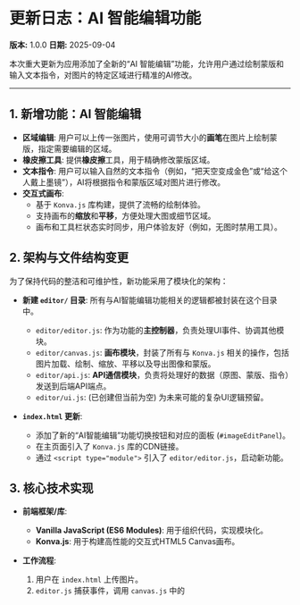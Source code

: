 
# 更新日志：AI 智能编辑功能

**版本:** 1.0.0
**日期:** 2025-09-04

本次重大更新为应用添加了全新的“AI 智能编辑”功能，允许用户通过绘制蒙版和输入文本指令，对图片的特定区域进行精准的AI修改。

---

## 1. 新增功能：AI 智能编辑

-   **区域编辑**: 用户可以上传一张图片，使用可调节大小的**画笔**在图片上绘制蒙版，指定需要编辑的区域。
-   **橡皮擦工具**: 提供**橡皮擦**工具，用于精确修改蒙版区域。
-   **文本指令**: 用户可以输入自然的文本指令（例如，“把天空变成金色”或“给这个人戴上墨镜”），AI将根据指令和蒙版区域对图片进行修改。
-   **交互式画布**:
    -   基于 `Konva.js` 库构建，提供了流畅的绘制体验。
    -   支持画布的**缩放**和**平移**，方便处理大图或细节区域。
    -   画布和工具栏状态实时同步，用户体验友好（例如，无图时禁用工具）。

## 2. 架构与文件结构变更

为了保持代码的整洁和可维护性，新功能采用了模块化的架构：

-   **新建 `editor/` 目录**: 所有与AI智能编辑功能相关的逻辑都被封装在这个目录中。
    -   `editor/editor.js`: 作为功能的**主控制器**，负责处理UI事件、协调其他模块。
    -   `editor/canvas.js`: **画布模块**，封装了所有与 `Konva.js` 相关的操作，包括图片加载、绘制、缩放、平移以及导出图像和蒙版。
    -   `editor/api.js`: **API通信模块**，负责将处理好的数据（原图、蒙版、指令）发送到后端API端点。
    -   `editor/ui.js`: (已创建但当前为空) 为未来可能的复杂UI逻辑预留。

-   **`index.html` 更新**:
    -   添加了新的“AI智能编辑”功能切换按钮和对应的面板 (`#imageEditPanel`)。
    -   在主页面引入了 `Konva.js` 库的CDN链接。
    -   通过 `<script type="module">` 引入了 `editor/editor.js`，启动新功能。

## 3. 核心技术实现

-   **前端框架/库**:
    -   **Vanilla JavaScript (ES6 Modules)**: 用于组织代码，实现模块化。
    -   **Konva.js**: 用于构建高性能的交互式HTML5 Canvas画布。

-   **工作流程**:
    1.  用户在 `index.html` 上传图片。
    2.  `editor.js` 捕获事件，调用 `canvas.js` 中的